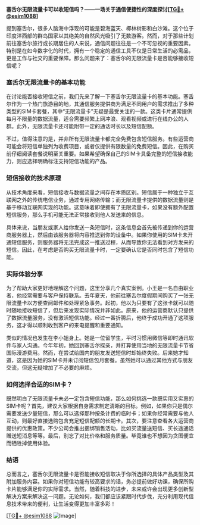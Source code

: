 **塞舌尔无限流量卡可以收短信吗？——一场关于通信便捷性的深度探讨[[TG💪+ @esim1088](https://t.me/s/esim1088)]**

提到塞舌尔，很多人脑海中浮现的可能是碧海蓝天、椰林树影和白沙滩。这个位于印度洋西部的群岛国家以其绝美的自然风光吸引了无数游客。然而，对于那些计划前往塞舌尔旅行或长期居住的人来说，通信问题往往是一个不可忽视的重要因素。特别是在如今数字化的时代，拥有一个稳定的通信工具不仅是日常生活的必需品，更是工作与社交的重要保障。那么问题来了：塞舌尔的无限流量卡是否能够接收短信呢？

### 塞舌尔无限流量卡的基本功能

在讨论能否接收短信之前，我们先来了解一下塞舌尔无限流量卡的基本功能。塞舌尔作为一个热门旅游目的地，其通信服务提供商为满足不同用户的需求推出了多种类型的SIM卡套餐，其中“无限流量卡”无疑是最受关注的一款。这类卡片通常提供每月不限量的数据流量，适合需要频繁上网冲浪、观看视频或进行在线办公的人群。此外，无限流量卡还可能附带一定的通话时长以及短信配额。

不过，值得注意的是，并非所有无限流量卡都完全免费包含短信服务。有些运营商可能会将短信单独列为收费项目，或者仅提供有限数量的免费短信。因此，在购买前仔细阅读套餐说明至关重要。如果希望确保自己的SIM卡具备完整的短信接收能力，则应选择明确标注支持短信功能的产品。

### 短信接收的技术原理

从技术角度来看，短信接收与数据流量之间存在本质区别。短信属于一种独立于互联网之外的传统电信业务，通过专用网络传输；而无限流量卡提供的数据流量则是基于移动互联网实现的功能。这意味着即使拥有了无限流量卡，如果没有额外配置短信服务，那么手机可能无法正常接收到他人发送来的信息。

具体来说，当朋友或家人给你发送一条短信时，这条信息会首先被传递到你的运营商服务器上，然后由该服务器将内容推送到你的设备中。如果你使用的SIM卡未开通短信服务，则服务器将无法完成这一推送过程，从而导致你无法看到对方发来的短信。因此，在考虑是否购买无限流量卡时，一定要确认它是否同时包含了短信功能。

### 实际体验分享

为了帮助大家更好地理解这个问题，这里分享几个真实案例。小王是一名自由职业者，他经常需要与客户保持联系。去年夏天，他前往塞舌尔度假期间购买了一张无限流量卡以方便查阅邮件和处理紧急事务。起初，他以为只要有了这张卡就可以随时随地接收短信了，但后来发现实际情况并非如此。原来，他的运营商默认只提供了数据流量服务，没有激活短信功能。经过一番折腾后，他终于成功开通了这项服务，这才得以顺利收到客户的来电提醒和重要通知。

类似的情况也发生在李小姐身上。她是一位留学生，平时习惯用微信等即时通讯软件与家人沟通。今年年初，她回到塞舌尔探亲，并打算使用当地的无限流量卡节省国际漫游费用。然而，在尝试给国内的朋友发送短信时却始终失败。后来她才知道，这是因为她的SIM卡并未订阅短信包月套餐。虽然她可以通过其他方式与朋友交流，但这无疑增加了不必要的麻烦。

### 如何选择合适的SIM卡？

既然明白了无限流量卡未必一定包含短信功能，那么如何挑选一款既实用又实惠的SIM卡呢？首先，建议大家根据自身需求制定清晰的目标。例如，如果你只是偶尔需要发送少量短信，那么可以选择那种按条计费的临时卡；如果你经常需要与他人互动，则最好直接选购包含充足短信配额的长期卡。其次，要注意查看各大运营商提供的优惠政策。不少公司会推出捆绑销售活动，比如买流量送短信、买长途通话赠送短消息等等。最后，别忘了对比价格和服务质量。毕竟谁也不想因为贪图便宜而牺牲掉使用体验。

### 结语

总而言之，塞舌尔无限流量卡是否能接收短信取决于你所选择的具体产品类型及其附加服务内容。如果你对短信功能有较高要求的话，务必提前做好功课，确保所购卡片能够满足你的实际需求。当然，随着科技的进步，未来或许会出现更多创新型解决方案来解决这一问题。无论如何，我们都应该紧跟时代步伐，充分利用现代信息技术带来的便利，让生活变得更加丰富多彩！

[[TG💪+ @esim1088](https://t.me/s/esim1088) ![Image](https://i.postimg.cc/4NQfJmqS/Snipaste-2025-05-13-00-14-12.png)]